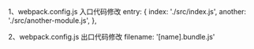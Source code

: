 1、webpack.config.js 入口代码修改
    entry: {
        index: './src/index.js',
        another: './src/another-module.js',
    },

2、webpack.config.js 出口代码修改   filename: '[name].bundle.js'